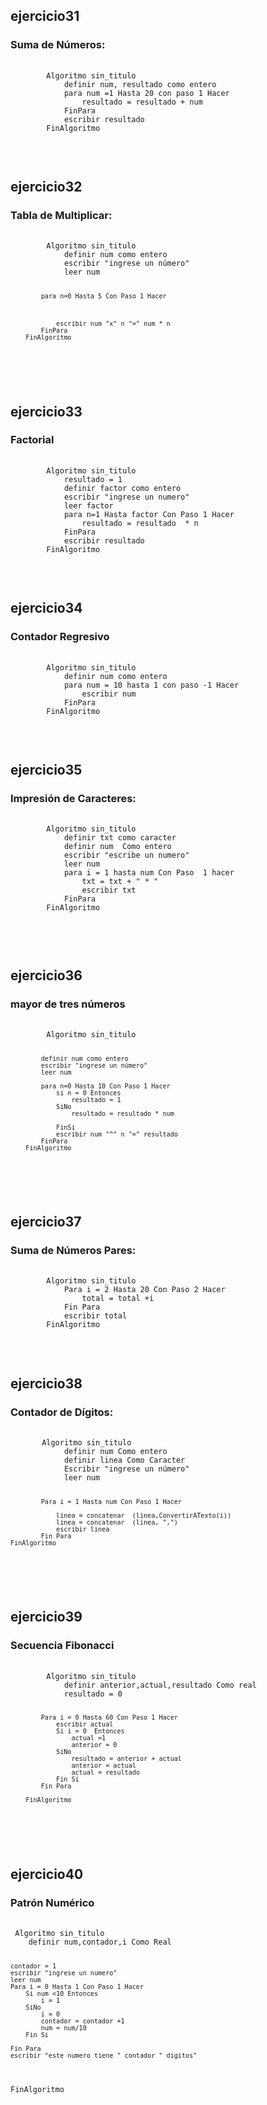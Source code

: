 <h2> ejercicio31 </h2>
<h3> Suma de Números:   </h3>
<pre>
    <code> 
        Algoritmo sin_titulo
            definir num, resultado como entero
            para num =1 Hasta 20 con paso 1 Hacer
                resultado = resultado + num      
            FinPara
            escribir resultado
        FinAlgoritmo
 </code>
</pre>
<br>


<h2> ejercicio32 </h2>
<h3>Tabla de Multiplicar:   </h3>
<pre>
    <code> 
        Algoritmo sin_titulo
            definir num como entero
            escribir "ingrese un número"
            leer num
            
            para n=0 Hasta 5 Con Paso 1 Hacer
                
                    
                
                escribir num "x" n "=" num * n 
            FinPara
        FinAlgoritmo
 </code>
</pre>
<br>



<h2> ejercicio33 </h2>
<h3> Factorial   </h3>
<pre>
    <code> 
        Algoritmo sin_titulo
            resultado = 1
            definir factor como entero
            escribir "ingrese un numero"
            leer factor
            para n=1 Hasta factor Con Paso 1 Hacer
                resultado = resultado  * n 
            FinPara
            escribir resultado
        FinAlgoritmo
 </code>
</pre>
<br>


<h2> ejercicio34 </h2>
<h3> Contador Regresivo  </h3>
<pre>
    <code> 
        Algoritmo sin_titulo
            definir num como entero 
            para num = 10 hasta 1 con paso -1 Hacer
                escribir num 
            FinPara
        FinAlgoritmo
 </code>
</pre>
<br>

<h2> ejercicio35 </h2>
<h3> Impresión de Caracteres:  </h3>
<pre>
    <code> 
        Algoritmo sin_titulo
            definir txt como caracter 
            definir num  Como entero
            escribir "escribe un numero"
            leer num
            para i = 1 hasta num Con Paso  1 hacer 
                txt = txt + " * "
                escribir txt
            FinPara
        FinAlgoritmo

 </code>
</pre>
<br>


<h2> ejercicio36 </h2>
<h3> mayor de tres  números   </h3>
<pre>
    <code> 
        Algoritmo sin_titulo
        
            definir num como entero
            escribir "ingrese un número"
            leer num
            
            para n=0 Hasta 10 Con Paso 1 Hacer
                si n = 0 Entonces
                    resultado = 1
                SiNo
                    resultado = resultado * num 
                    
                FinSi
                escribir num "^" n "=" resultado
            FinPara
        FinAlgoritmo

 </code>
</pre>
<br>

<h2> ejercicio37 </h2>
<h3>Suma de Números Pares:   </h3>
<pre>
    <code> 
        Algoritmo sin_titulo
            Para i = 2 Hasta 20 Con Paso 2 Hacer
                total = total +i
            Fin Para
            escribir total
        FinAlgoritmo
 </code>
</pre>
<br>





<h2> ejercicio38 </h2>
<h3>Contador de Dígitos:   </h3>
<pre>
    <code> 
       Algoritmo sin_titulo
            definir num Como entero
            definir linea Como Caracter
            Escribir "ingrese un número"
            leer num 
            
            Para i = 1 Hasta num Con Paso 1 Hacer
                
                linea = concatenar  (linea,ConvertirATexto(i))
                linea = concatenar  (linea, ",")
                escribir linea 
            Fin Para
    FinAlgoritmo
 </code>
</pre>
<br>

<h2> ejercicio39 </h2>
<h3>Secuencia Fibonacci   </h3>
<pre>
    <code> 
        Algoritmo sin_titulo
            definir anterior,actual,resultado Como real
            resultado = 0
            
            
            Para i = 0 Hasta 60 Con Paso 1 Hacer
                escribir actual	
                Si i = 0  Entonces
                    actual =1
                    anterior = 0 
                SiNo
                    resultado = anterior + actual
                    anterior = actual 
                    actual = resultado
                Fin Si
            Fin Para
        
        FinAlgoritmo
 </code>
</pre>
<br>

<h2> ejercicio40 </h2>
<h3>Patrón Numérico   </h3>
<pre>
    <code> 
 Algoritmo sin_titulo
	definir num,contador,i Como Real
	
	contador = 1 
	escribir "ingrese un numero"
	leer num 
	Para i = 0 Hasta 1 Con Paso 1 Hacer
		Si num <10 Entonces
			i = 1 
		SiNo
			i = 0
			contador = contador +1
			num = num/10
		Fin Si
		
	Fin Para
	escribir "este numero tiene " contador " digitos"
FinAlgoritmo
 </code>
</pre>
<br>